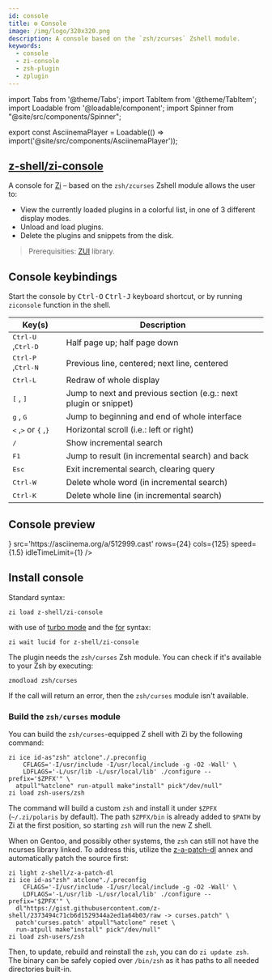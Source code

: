 ```yaml
---
id: console
title: ⚙️ Console
image: /img/logo/320x320.png
description: A console based on the `zsh/zcurses` Zshell module.
keywords:
  - console
  - zi-console
  - zsh-plugin
  - zplugin
---
```


<!-- @format -->

import Tabs from '@theme/Tabs';
import TabItem from '@theme/TabItem';
import Loadable from '@loadable/component';
import Spinner from "@site/src/components/Spinner";

export const AsciinemaPlayer = Loadable(() => import('@site/src/components/AsciinemaPlayer'));

## <i class="fa-brands fa-github"></i> [z-shell/zi-console][]

A console for [Zi][1] – based on the `zsh/zcurses` Zshell module allows the user to:

- View the currently loaded plugins in a colorful list, in one of 3 different display modes.
- Unload and load plugins.
- Delete the plugins and snippets from the disk.

> Prerequisities: [ZUI][2] library.

## Console keybindings

Start the console by <kbd>Ctrl-O</kbd> <kbd>Ctrl-J</kbd> keyboard shortcut, or by running `ziconsole` function in the shell.

<div className="apitable">

| Key(s)                                                                   | Description                                                      |
| ------------------------------------------------------------------------ | ---------------------------------------------------------------- |
| <kbd>Ctrl-U</kbd> ,<kbd>Ctrl-D</kbd>                                     | Half page up; half page down                                     |
| <kbd>Ctrl-P</kbd> ,<kbd>Ctrl-N</kbd>                                     | Previous line, centered; next line, centered                     |
| <kbd>Ctrl-L</kbd>                                                        | Redraw of whole display                                          |
| <kbd>[</kbd> , <kbd>]</kbd>                                              | Jump to next and previous section (e.g.: next plugin or snippet) |
| <kbd>g</kbd> , <kbd>G</kbd>                                              | Jump to beginning and end of whole interface                     |
| <kbd>&lt;</kbd> ,<kbd>&gt;</kbd> or <kbd>&#123;</kbd> ,<kbd>&#125;</kbd> | Horizontal scroll (i.e.: left or right)                          |
| <kbd>/</kbd>                                                             | Show incremental search                                          |
| <kbd>F1</kbd>                                                            | Jump to result (in incremental search) and back                  |
| <kbd>Esc</kbd>                                                           | Exit incremental search, clearing query                          |
| <kbd>Ctrl-W</kbd>                                                        | Delete whole word (in incremental search)                        |
| <kbd>Ctrl-K</kbd>                                                        | Delete whole line (in incremental search)                        |

</div>

## Console preview

<div className="ScreenView">
  <AsciinemaPlayer
    fallback={<Spinner />}
    src='https://asciinema.org/a/512999.cast'
    rows={24}
    cols={125}
    speed={1.5}
    idleTimeLimit={1}
  />
</div>

## Install console

<Tabs>
  <TabItem value="standard" label="Standard" default>

Standard syntax:

```shell
zi load z-shell/zi-console
```

  </TabItem>
  <TabItem value="turbo-mode" label="Turbo mode" default>

with use of [turbo mode][4] and the [for][5] syntax:

```shell
zi wait lucid for z-shell/zi-console
```

  </TabItem>
</Tabs>

The plugin needs the `zsh/curses` Zsh module. You can check if it's available to your Zsh by executing:

```shell
zmodload zsh/curses
```

If the call will return an error, then the `zsh/curses` module isn't available.

### Build the `zsh/curses` module

You can build the `zsh/curses`-equipped Z shell with Zi by the following command:

```shell showLineNumbers
zi ice id-as"zsh" atclone"./.preconfig
    CFLAGS='-I/usr/include -I/usr/local/include -g -O2 -Wall' \
    LDFLAGS='-L/usr/lib -L/usr/local/lib' ./configure --prefix='$ZPFX'" \
  atpull"%atclone" run-atpull make"install" pick"/dev/null"
zi load zsh-users/zsh
```

The command will build a custom `zsh` and install it under `$ZPFX` (`~/.zi/polaris` by default). The path `$ZPFX/bin` is already added to `$PATH` by Zi at the first position, so starting `zsh` will run the new Z shell.

When on Gentoo, and possibly other systems, the `zsh` can still not have the ncurses library linked. To address this, utilize the [z-a-patch-dl][6] annex and automatically patch the source first:

```shell showLineNumbers
zi light z-shell/z-a-patch-dl
zi ice id-as"zsh" atclone"./.preconfig
    CFLAGS='-I/usr/include -I/usr/local/include -g -O2 -Wall' \
    LDFLAGS='-L/usr/lib -L/usr/local/lib' ./configure --prefix='$ZPFX'" \
  dl"https://gist.githubusercontent.com/z-shell/2373494c71cb6d1529344a2ed1a64b03/raw -> curses.patch" \
  patch'curses.patch' atpull"%atclone" reset \
  run-atpull make"install" pick"/dev/null"
zi load zsh-users/zsh
```

Then, to update, rebuild and reinstall the `zsh`, you can do `zi update zsh`. The binary can be safely copied over `/bin/zsh` as it has paths to all needed directories built-in.

[1]: https://github.com/z-shell/zi
[2]: https://github.com/z-shell/zui
[4]: /docs/getting_started/overview#turbo-mode-zsh--53
[5]: /docs/guides/syntax/for
[6]: https://github.com/z-shell/z-a-patch-dl
[z-shell/zi-console]: https://github.com/z-shell/zi-console
